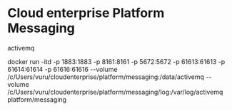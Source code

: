 # Cloud enterprise Platform Messaging

activemq

docker run -itd -p 1883:1883  -p 8161:8161 -p 5672:5672  -p 61613:61613  -p 61614:61614 -p 61616:61616  --volume /c/Users/vuru/cloudenterprise/platform/messaging:/data/activemq  --volume /c/Users/vuru/cloudenterprise/platform/messaging/log:/var/log/activemq     platform/messaging


